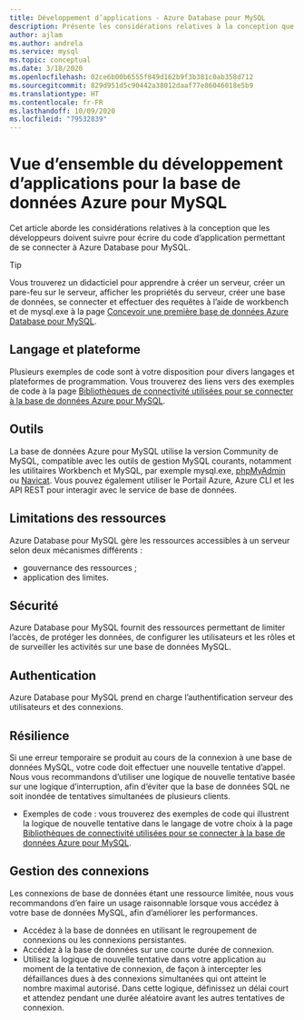 ```yaml
---
title: Développement d’applications - Azure Database pour MySQL
description: Présente les considérations relatives à la conception que les développeurs doivent suivre pour écrire du code d’application permettant de se connecter à la base de données Azure pour MySQL.
author: ajlam
ms.author: andrela
ms.service: mysql
ms.topic: conceptual
ms.date: 3/18/2020
ms.openlocfilehash: 02ce6b00b6555f849d162b9f3b381c0ab358d712
ms.sourcegitcommit: 829d951d5c90442a38012daaf77e86046018e5b9
ms.translationtype: HT
ms.contentlocale: fr-FR
ms.lasthandoff: 10/09/2020
ms.locfileid: "79532839"
---
```

# <a name="application-development-overview-for-azure-database-for-mysql"></a>Vue d’ensemble du développement d’applications pour la base de données Azure pour MySQL 
Cet article aborde les considérations relatives à la conception que les développeurs doivent suivre pour écrire du code d’application permettant de se connecter à Azure Database pour MySQL. 

> [!TIP]
> Vous trouverez un didacticiel pour apprendre à créer un serveur, créer un pare-feu sur le serveur, afficher les propriétés du serveur, créer une base de données, se connecter et effectuer des requêtes à l’aide de workbench et de mysql.exe à la page [Concevoir une première base de données Azure Database pour MySQL](tutorial-design-database-using-portal.md).

## <a name="language-and-platform"></a>Langage et plateforme
Plusieurs exemples de code sont à votre disposition pour divers langages et plateformes de programmation. Vous trouverez des liens vers des exemples de code à la page [Bibliothèques de connectivité utilisées pour se connecter à la base de données Azure pour MySQL](concepts-connection-libraries.md).

## <a name="tools"></a>Outils
La base de données Azure pour MySQL utilise la version Community de MySQL, compatible avec les outils de gestion MySQL courants, notamment les utilitaires Workbench et MySQL, par exemple mysql.exe, [phpMyAdmin](https://www.phpmyadmin.net/) ou [Navicat](https://www.navicat.com/products/navicat-for-mysql). Vous pouvez également utiliser le Portail Azure, Azure CLI et les API REST pour interagir avec le service de base de données.

## <a name="resource-limitations"></a>Limitations des ressources
Azure Database pour MySQL gère les ressources accessibles à un serveur selon deux mécanismes différents : 
- gouvernance des ressources ;
- application des limites.

## <a name="security"></a>Sécurité
Azure Database pour MySQL fournit des ressources permettant de limiter l’accès, de protéger les données, de configurer les utilisateurs et les rôles et de surveiller les activités sur une base de données MySQL.

## <a name="authentication"></a>Authentication
Azure Database pour MySQL prend en charge l’authentification serveur des utilisateurs et des connexions.

## <a name="resiliency"></a>Résilience
Si une erreur temporaire se produit au cours de la connexion à une base de données MySQL, votre code doit effectuer une nouvelle tentative d’appel. Nous vous recommandons d’utiliser une logique de nouvelle tentative basée sur une logique d’interruption, afin d’éviter que la base de données SQL ne soit inondée de tentatives simultanées de plusieurs clients.

- Exemples de code : vous trouverez des exemples de code qui illustrent la logique de nouvelle tentative dans le langage de votre choix à la page [Bibliothèques de connectivité utilisées pour se connecter à la base de données Azure pour MySQL](concepts-connection-libraries.md).

## <a name="managing-connections"></a>Gestion des connexions
Les connexions de base de données étant une ressource limitée, nous vous recommandons d’en faire un usage raisonnable lorsque vous accédez à votre base de données MySQL, afin d’améliorer les performances.
- Accédez à la base de données en utilisant le regroupement de connexions ou les connexions persistantes.
- Accédez à la base de données sur une courte durée de connexion. 
- Utilisez la logique de nouvelle tentative dans votre application au moment de la tentative de connexion, de façon à intercepter les défaillances dues à des connexions simultanées qui ont atteint le nombre maximal autorisé. Dans cette logique, définissez un délai court et attendez pendant une durée aléatoire avant les autres tentatives de connexion.